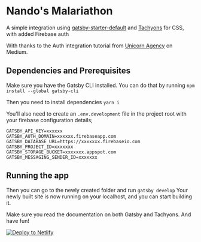 # Nando's Malariathon

A simple integration using [gatsby-starter-default](https://github.com/gatsbyjs/gatsby-starter-default) and [Tachyons](https://github.com/tachyons-css/tachyons/) for CSS, with added Firebase auth

With thanks to the Auth integration tutorial from [Unicorn Agency](https://medium.com/@UnicornAgency/jamstack-pwa-lets-build-a-polling-app-with-gatsby-js-firebase-and-styled-components-pt-1-78a03a633092) on Medium.

## Dependencies and Prerequisites

Make sure you have the Gatsby CLI installed. You can do that by running
`npm install --global gatsby-cli`

Then you need to install dependencies
`yarn i`

You'll also need to create an `.env.development` file in the project root with your firebase configuration details;

```
GATSBY_API_KEY=xxxxxx
GATSBY_AUTH_DOMAIN=xxxxxx.firebaseapp.com
GATSBY_DATABASE_URL=https://xxxxxxx.firebaseio.com
GATSBY_PROJECT_ID=xxxxxxx
GATSBY_STORAGE_BUCKET=xxxxxxx.appspot.com
GATSBY_MESSAGING_SENDER_ID=xxxxxxx
```

## Running the app

Then you can go to the newly created folder and run
`gatsby develop`
Your newly built site is now running on your localhost, and you can start building it. 

Make sure you read the documentation on both Gatsby and Tachyons. And have fun!

<!-- Markdown snippet -->
[![Deploy to Netlify](https://www.netlify.com/img/deploy/button.svg)](https://app.netlify.com/start/deploy?repository=https://github.com/NandosUK/malariathon)
